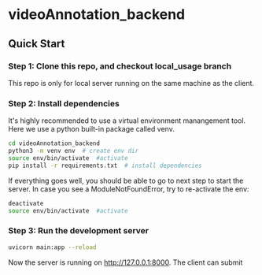 # videoAnnotation_backend


## Quick Start

### Step 1: Clone this repo, and checkout local_usage branch

This repo is only for local server running on the same machine as the client.

### Step 2: Install dependencies

It's highly recommended to use a virtual environment manangement tool. Here we use a python  built-in package called venv.

```bash
cd videoAnnotation_backend
python3 -m venv env  # create env dir
source env/bin/activate  #activate
pip install -r requirements.txt  # install dependencies
```

If everything goes well, you should be able to go to next step to start the server. In case you see a ModuleNotFoundError, try to re-activate the env:
```bash
deactivate
source env/bin/activate  #activate
```

### Step 3: Run the development server

```bash
uvicorn main:app --reload
```

Now the server is running on http://127.0.0.1:8000. The client can submit 